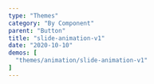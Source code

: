 ```yaml
---
type: "Themes"
category: "By Component"
parent: "Button"
title: "slide-animation-v1"
date: "2020-10-10"
demos: [
  "themes/animation/slide-animation-v1"
]
---
```

